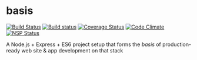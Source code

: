 # basis
[![Build Status](https://travis-ci.org/basis-stack/basis.svg?branch=master)](https://travis-ci.org/basis-stack/basis)
[![Build status](https://ci.appveyor.com/api/projects/status/y9frdmgti2eujjyd?svg=true)](https://ci.appveyor.com/project/justinware/basis)
[![Coverage Status](https://coveralls.io/repos/github/basis-stack/basis/badge.svg?branch=master)](https://coveralls.io/github/basis-stack/basis?branch=master)
[![Code Climate](https://codeclimate.com/github/basis-stack/basis/badges/gpa.svg)](https://codeclimate.com/github/basis-stack/basis)
[![NSP Status](https://nodesecurity.io/orgs/basis-stack/projects/58ae5475-6e0d-4e55-b7c9-af49d1f7c222/badge)](https://nodesecurity.io/orgs/basis-stack/projects/58ae5475-6e0d-4e55-b7c9-af49d1f7c222)

A Node.js + Express + ES6 project setup that forms the *basis* of production-ready web site & app development on that stack
